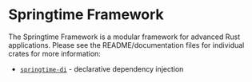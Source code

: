 # Springtime Framework

The Springtime Framework is a modular framework for advanced Rust applications. Please see the 
README/documentation files for individual crates for more information:

* [`springtime-di`](https://github.com/krojew/springtime/tree/master/springtime-di) - declarative dependency injection
